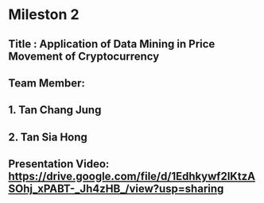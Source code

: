 # Mileston 2 

## Title : Application of Data Mining in Price Movement of Cryptocurrency

## Team Member: 
## 1. Tan Chang Jung
## 2. Tan Sia Hong

## Presentation Video: https://drive.google.com/file/d/1Edhkywf2lKtzASOhj_xPABT-_Jh4zHB_/view?usp=sharing
